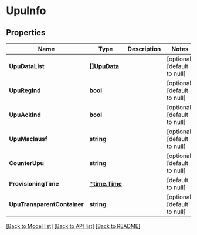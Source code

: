 # UpuInfo

## Properties
Name | Type | Description | Notes
------------ | ------------- | ------------- | -------------
**UpuDataList** | [**[]UpuData**](UpuData.md) |  | [optional] [default to null]
**UpuRegInd** | **bool** |  | [optional] [default to null]
**UpuAckInd** | **bool** |  | [optional] [default to null]
**UpuMacIausf** | **string** |  | [optional] [default to null]
**CounterUpu** | **string** |  | [optional] [default to null]
**ProvisioningTime** | [***time.Time**](time.Time.md) |  | [default to null]
**UpuTransparentContainer** | **string** |  | [optional] [default to null]

[[Back to Model list]](../README.md#documentation-for-models) [[Back to API list]](../README.md#documentation-for-api-endpoints) [[Back to README]](../README.md)

